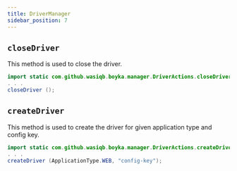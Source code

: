 ```yaml
---
title: DriverManager
sidebar_position: 7
---
```


## `closeDriver`

This method is used to close the driver.

```java
import static com.github.wasiqb.boyka.manager.DriverActions.closeDriver;
. . .
closeDriver ();
```

## `createDriver`

This method is used to create the driver for given application type and config key.

```java
import static com.github.wasiqb.boyka.manager.DriverActions.createDriver;
. . .
createDriver (ApplicationType.WEB, "config-key");
```

